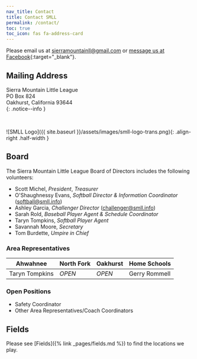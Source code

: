 ```yaml
---
nav_title: Contact
title: Contact SMLL
permalink: /contact/
toc: true
toc_icon: fas fa-address-card
---
```


Please email us at [sierramountainll@gmail.com](mailto:sierramountainll@gmail.com)
or [message us at Facebook](https://m.me/sierramountainll){:target="_blank"}.

## Mailing Address

Sierra Mountain Little League<br />
PO Box 824<br />
Oakhurst, California  93644<br />
{: .notice--info }

<br />

![SMLL Logo]({{ site.baseurl }}/assets/images/smll-logo-trans.png){: .align-right .half-width }

## Board

The Sierra Mountain Little League Board of Directors includes the following volunteers:

* Scott Michel, _President_, _Treasurer_
* O'Shaughnessy Evans, _<span class=softball>Softball Director</span> &amp; Information Coordinator_
  ([softball@smll.info](mailto:softball@smll.info))
* Ashley Garcia, _<span class=challenger>Challenger Director</span>_
  ([challenger@smll.info](mailto:challenger@smll.info))
* Sarah Rold, _<span class=baseball>Baseball Player Agent</span> &amp; Schedule Coordinator_
* Taryn Tompkins, _<span class=softball>Softball Player Agent</span>_
* Savannah Moore, _Secretary_
* Tom Burdette, _Umpire in Chief_

### Area Representatives

| Ahwahnee       | North Fork | Oakhurst | Home Schools
|----------------|------------|----------|--------------
| Taryn Tompkins | _OPEN_     | _OPEN_   | Gerry Rommell


### Open Positions

* Safety Coordinator
* Other Area Representatives/Coach Coordinators



## Fields

Please see [Fields]({% link _pages/fields.md %}) to find the locations we play.
